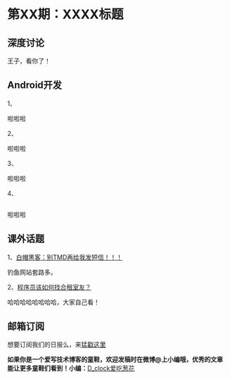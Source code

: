 # 第XX期：XXXX标题

## 深度讨论

[]()

王子，看你了！

## Android开发

1、[]()

啦啦啦

2、[]()

啦啦啦

3、[]()

啦啦啦

4、[]()

![]()

啦啦啦

## 课外话题

1、[白帽黑客：别TMD再给我发短信！！！](https://zhuanlan.zhihu.com/p/21477119)

钓鱼网站套路多。

2、[程序员该如何找合租室友？](http://mp.weixin.qq.com/s?__biz=MzAxMzMxNDIyOA==&mid=2655543632&idx=1&sn=f12662a8ef75945023f8bd0cf1a974be&scene=1&srcid=0705lcruBIVlBDhJuZq0ENys#wechat_redirect)

哈哈哈哈哈哈哈哈，大家自己看！

## 邮箱订阅

想要订阅我们的日报么，来[猛戳这里](http://list.qq.com/cgi-bin/qf_invite?id=d469993d2c888e971c0fbb2309c4d84256968386b126b967)

**如果你是一个爱写技术博客的童鞋，欢迎发稿时在微博@上小编哦，优秀的文章能让更多童鞋们看到！小编：**[D_clock爱吃葱花](http://weibo.com/2480694892/profile?rightmod=1&wvr=6&mod=personinfo&is_all=1)